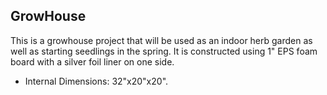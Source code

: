 ##  GrowHouse

This is a growhouse project that will be used as an indoor herb garden as well as starting seedlings in the spring. It is constructed using 1" EPS foam board with a silver foil liner on one side.

- Internal Dimensions: 32"x20"x20".